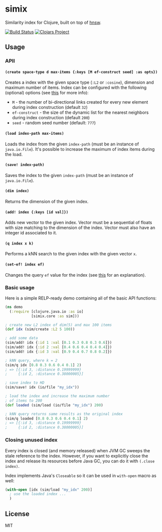 # simix

Similarity index for Clojure, built on top of [hnsw](https://github.com/nmslib/hnsw).

[![Build Status](https://img.shields.io/travis/tsers/simix/master.svg?style=flat-square)](https://travis-ci.org/tsers/simix)
[![Clojars Project](https://img.shields.io/clojars/v/simix.svg?style=flat-square)](https://clojars.org/simix)

## Usage

### APIl

#### `(create space-type d max-items {:keys [M ef-construct seed] :as opts})`

Creates a index with the given space type (`:L2` or `:cosine`), dimension and
maximum number of items. Index can be configured with the following (optional)
options (see [this](https://github.com/nmslib/hnsw/blob/master/ALGO_PARAMS.md)
for more info):

- `M` - the number of bi-directional links created for every new element during index construction (default `32`)
- `ef-construct` - the size of the dynamic list for the nearest neighbors during index construction (default `200`)
- `seed` - random seed number (default: `777`)

#### `(load index-path max-items)`

Loads the index from the given `index-path` (must be an instance of `java.io.File`).
It's possible to increase the maximum of index items during the load.

#### `(save! index-path)`

Saves the index to the given `index-path` (must be an instance of `java.io.File`).

#### `(dim index)`

Returns the dimension of the given index.

#### `(add! index {:keys [id val]})`

Adds new vector to the given index. Vector must be a sequential of floats with
size matching to the dimension of the index. Vector must also have an integer id
associated to it.

#### `(q index x k)`

Performs a kNN search to the given index with the given vector `x`.

#### `(set-ef! index ef)`

Changes the query `ef` value for the index (see [this](https://github.com/nmslib/hnsw/blob/master/ALGO_PARAMS.md#search-parameters)
for an explanation).

### Basic usage

Here is a simple RELP-ready demo containing all of the basic API functions:

```clj
(ns demo
  (:require [clojure.java.io :as io]
            [simix.core :as sim]))

; create new L2 index of dim(5) and max 100 items
(def idx (sim/create :L2 5 100))

; add some data
(sim/add! idx {:id 1 :val [0.1 0.3 0.8 0.3 0.6]})
(sim/add! idx {:id 2 :val [0.4 0.6 0.4 0.4 0.4]})
(sim/add! idx {:id 3 :val [0.9 0.4 0.7 0.8 0.2]})

; kNN query, where k = 2
(sim/q idx [0.8 0.3 0.6 0.4 0.1] 2)
; => [{:id 3, :distance 0.19999999}
;     {:id 2, :distance 0.38000005}]

; save index to HD
(sim/save! idx (io/file "my_idx"))

; load the index and increase the maximum number
; of items to 200
(def loaded (sim/load (io/file "my_idx") 200)

; kNN query returns same results as the original index
(sim/q loaded [0.8 0.3 0.6 0.4 0.1] 2)
; => [{:id 3, :distance 0.19999999}
;     {:id 2, :distance 0.38000005}]
```

### Closing unused index

Every index is closed (and memory released) when JVM GC sweeps the stale reference
to the index. However, if you want to explicitly close the index and release its
resources before Java GC, you can do it with `(.close index)`.

Index implements Java's `Closeable` so it can be used in `with-open` macro as well:

```clj
(with-open [idx (sim/load "my_idx" 200)]
  ; use the loaded index ...
  )
```

## License

MIT
